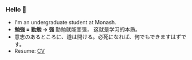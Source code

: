 ### Hello 👋 

- I'm an undergraduate student at Monash. 
- **勉強 = 勤勉 -> 強**  勤勉就能变强， 这就是学习的本质。 
- 意志のあるところに、道は開ける。必死になれば、何でもできますはずです。
- Resume: [CV](https://docs.google.com/document/d/1vAhezgdRhm_N9ThBh_5_vg-dfVwM9IPxF0G1ewK1IKw/edit?usp=sharing)
